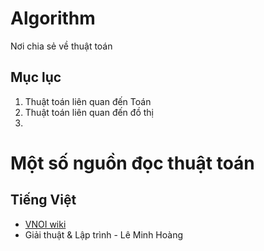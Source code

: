 # Algorithm
Nơi chia sẻ về thuật toán

## Mục lục
1. Thuật toán liên quan đến Toán
2. Thuật toán liên quan đến đồ thị
3. 

# Một số nguồn đọc thuật toán
## Tiếng Việt
- [VNOI wiki](http://vnoi.info/wiki/Home)
- Giải thuật & Lập trình - Lê Minh Hoàng
